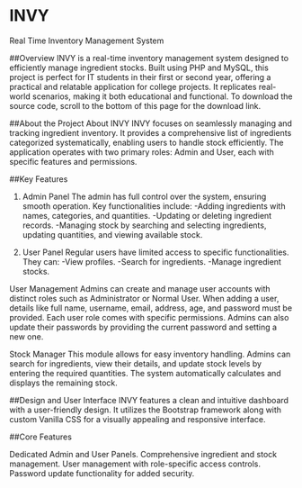 # INVY
Real Time Inventory Management System


##Overview
INVY is a real-time inventory management system designed to efficiently manage ingredient stocks. Built using PHP and MySQL, this project is perfect for IT students in their first or second year, offering a practical and relatable application for college projects. It replicates real-world scenarios, making it both educational and functional. To download the source code, scroll to the bottom of this page for the download link.


##About the Project
About INVY
INVY focuses on seamlessly managing and tracking ingredient inventory. It provides a comprehensive list of ingredients categorized systematically, enabling users to handle stock efficiently. The application operates with two primary roles: Admin and User, each with specific features and permissions.


##Key Features

1. Admin Panel
The admin has full control over the system, ensuring smooth operation. Key functionalities include:
-Adding ingredients with names, categories, and quantities.
-Updating or deleting ingredient records.
-Managing stock by searching and selecting ingredients, updating quantities, and viewing available stock.

2. User Panel
Regular users have limited access to specific functionalities. They can:
-View profiles.
-Search for ingredients.
-Manage ingredient stocks.

User Management
Admins can create and manage user accounts with distinct roles such as Administrator or Normal User. When adding a user, details like full name, username, email, address, age, and password must be provided. Each user role comes with specific permissions. Admins can also update their passwords by providing the current password and setting a new one.

Stock Manager
This module allows for easy inventory handling. Admins can search for ingredients, view their details, and update stock levels by entering the required quantities. The system automatically calculates and displays the remaining stock.



##Design and User Interface
INVY features a clean and intuitive dashboard with a user-friendly design. It utilizes the Bootstrap framework along with custom Vanilla CSS for a visually appealing and responsive interface.



##Core Features

Dedicated Admin and User Panels.
Comprehensive ingredient and stock management.
User management with role-specific access controls.
Password update functionality for added security.
